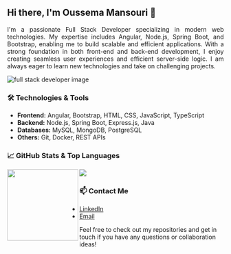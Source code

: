 ## Hi there, I'm Oussema Mansouri 👋

<div style="text-align: justify;">
I'm a passionate Full Stack Developer specializing in modern web technologies. My expertise includes Angular, Node.js, Spring Boot, and Bootstrap, enabling me to build scalable and efficient applications.
With a strong foundation in both front-end and back-end development, I enjoy creating seamless user experiences and efficient server-side logic. I am always eager to learn new technologies and take on challenging projects.
</div>

![full stack developer image](https://www.wingstechsolutions.com/wp-content/uploads/2022/03/full-stack-developer.gif)

### 🛠️ Technologies & Tools
- **Frontend:** Angular, Bootstrap, HTML, CSS, JavaScript, TypeScript
- **Backend:** Node.js, Spring Boot, Express.js, Java
- **Databases:** MySQL, MongoDB, PostgreSQL
- **Others:** Git, Docker, REST APIs

### 📈 GitHub Stats & Top Languages 
<div>
  <img height="165" align="left" src="https://github-readme-stats.vercel.app/api?username=oussemamansouri&show_icons=true&theme=radical" />
  <img src="https://github-readme-stats.vercel.app/api/top-langs/?username=oussemamansouri&layout=compact&theme=radical" />
</div>

### 📫 Contact Me
- [LinkedIn](https://www.linkedin.com/in/mansouri-oussama)
- [Email](mailto:oussama.mansouri@issatm.ucar.tn)

Feel free to check out my repositories and get in touch if you have any questions or collaboration ideas!



